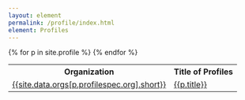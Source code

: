 ```yaml
---
layout: element
permalink: /profile/index.html
element: Profiles
---
```


<table>
<tr>
  <th>Organization</th>
  <th>Title of Profiles</th>
</tr>
{% for p in site.profile %}
<tr>
  <td><a href="/organization/{{sp.profilespec.org}}.html">{{site.data.orgs[p.profilespec.org].short}}</a></td>
  <td><a href="/profile/{{p.nisp-id}}.html">{{p.title}}</a></td>
</tr>
{% endfor %}
</table>
